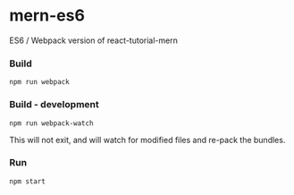 # mern-es6
ES6 / Webpack version of react-tutorial-mern

### Build

`npm run webpack`

### Build - development

`npm run webpack-watch`

This will not exit, and will watch for modified files and re-pack the bundles.

### Run

`npm start`
